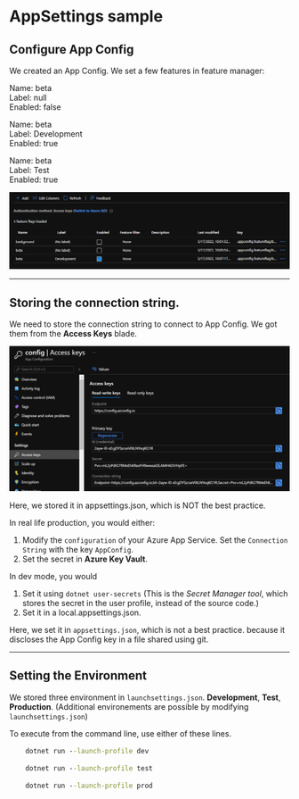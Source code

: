 # AppSettings sample

## Configure App Config

We created an App Config. We set a few features in feature manager:

Name: beta<br />
Label: null<br />
Enabled: false<br />

Name: beta<br />
Label: Development<br />
Enabled: true<br />

Name: beta<br />
Label: Test<br />
Enabled: true<br />

![feature](wwwroot/images/features.png)

---

## Storing the connection string.

We need to store the connection string to connect to App Config. We got them from the **Access Keys** blade.

![Access Keys](wwwroot/images/keys.png)

Here, we stored it in appsettings.json, which is NOT the best practice.

In real life production, you would either:

1. Modify the `configuration` of your Azure App Service. Set the `Connection String` with the key `AppConfig`.
2. Set the secret in **Azure Key Vault**.

In dev mode, you would

1. Set it using `dotnet user-secrets` (This is the _Secret Manager tool_, which stores the secret in the user profile, instead of the source code.)
2. Set it in a local.appsettings.json.

Here, we set it in `appsettings.json`, which is not a best practice. because it discloses the App Config key in a file shared using git.

---

## Setting the Environment

We stored three environment in `launchsettings.json`. **Development**, **Test**, **Production**. (Additional environements are possible by modifying `launchsettings.json`)

To execute from the command line, use either of these lines.

```cmd 
    dotnet run --launch-profile dev
```

```cmd 
    dotnet run --launch-profile test
```

```cmd 
    dotnet run --launch-profile prod
```
